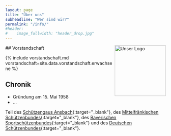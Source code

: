 ```yaml
---
layout: page
title: "Über uns"
subheadline: "Wer sind wir?"
permalink: "/info/"
#header:
#    image_fullwidth: "header_drop.jpg"
---
```

<img style="float: right;" src="{{ site.url }}{{ site.baseurl }}/assets/img/logo-640x640.jpg" width="160px" alt="Unser Logo">
## Vorstandschaft

{% include vorstandschaft.md vorstandschaft=site.data.vorstandschaft.erwachsene %}

## Chronik
- Gründung am 15. Mai 1958
- …

Teil des [Schützengaus Ansbach](https://gau-ansbach.de/){:target="_blank"},
des [Mittelfränkischen Schützenbundes](https://www.bssb-msb.de/){:target="_blank"},
des [Bayerischen Sportschützenbundes](https://www.bssb.de/){:target="_blank"}
und des [Deutschen Schützenbundes](https://www.dsb.de/){:target="_blank"}.